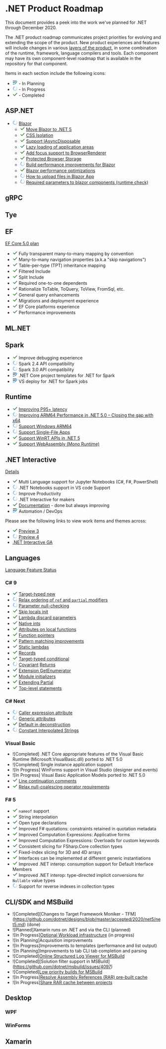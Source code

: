 # .NET Product Roadmap

This document provides a peek into the work we've planned for .NET through December 2020.

The .NET product roadmap communicates project priorities for evolving and extending the scope of the product. New product experiences and features will include changes in various [layers of the product](../Documentation/core-repos.md), in some combination of the runtime, framework, language compilers and tools. Each component may have its own component-level roadmap that is available in the repository for that component.

Items in each section include the following icons:

- ![In Planning](media/status-in-planning.png "In Planning icon") - In Planning
- ![In Progress](media/status-in-progress.png "In Progress icon") - In Progress
- ![Completed](media/status-completed.png "Completed icon") - Completed

## ASP.NET

- ![In Progress](media/status-in-progress.png "In Progress icon") [Blazor](https://github.com/dotnet/aspnetcore/issues/21514)
  - ![Completed](media/status-completed.png "Completed icon") [Move Blazor to .NET 5](https://github.com/dotnet/aspnetcore/issues/20519)
  - ![Completed](media/status-completed.png "Completed icon") [CSS Isolation](https://github.com/dotnet/aspnetcore/issues/10170)
  - ![Completed](media/status-completed.png "Completed icon") [Support IAsyncDisposable](https://github.com/dotnet/aspnetcore/issues/9960)
  - ![Completed](media/status-completed.png "Completed icon") [Lazy loading of application areas](https://github.com/dotnet/aspnetcore/issues/5465)
  - ![Completed](media/status-completed.png "Completed icon") [Add focus support to BrowserRenderer](https://github.com/dotnet/aspnetcore/issues/17472)
  - ![Completed](media/status-completed.png "Completed icon") [Protected Browser Storage](https://github.com/dotnet/aspnetcore/issues/18755)
  - ![In Progress](media/status-in-progress.png "In Progress icon") [Build performance improvements for Blazor](https://github.com/dotnet/aspnetcore/issues/22566)
  - ![Completed](media/status-completed.png "Completed icon") [Blazor performance optimizations](https://github.com/dotnet/aspnetcore/issues/22432)
  - ![In Progress](media/status-in-progress.png "In Progress icon") [How to upload files in Blazor App](https://github.com/dotnet/aspnetcore/issues/12205)
  - ![In Progress](media/status-in-progress.png "In Progress icon") [Required parameters to blazor components (runtime check)](https://github.com/dotnet/aspnetcore/issues/11815)

## gRPC

## Tye

## EF

[EF Core 5.0 plan](https://docs.microsoft.com/ef/core/what-is-new/ef-core-5.0/plan)

- ![Completed](media/status-completed.png "Completed icon") Fully transparent many-to-many mapping by convention
- ![Completed](media/status-completed.png "Completed icon") Many-to-many navigation properties (a.k.a "skip navigations")
- ![Completed](media/status-completed.png "Completed icon") Table-per-type (TPT) inheritance mapping
- ![Completed](media/status-completed.png "Completed icon") Filtered Include
- ![Completed](media/status-completed.png "Completed icon") Split Include
- ![Completed](media/status-completed.png "Completed icon") Required one-to-one dependents
- ![Completed](media/status-completed.png "Completed icon") Rationalize ToTable, ToQuery, ToView, FromSql, etc.
- ![Completed](media/status-completed.png "Completed icon") General query enhancements
- ![Completed](media/status-completed.png "Completed icon") Migrations and deployment experience
- ![Completed](media/status-completed.png "Completed icon") EF Core platforms experience
- ![Completed](media/status-completed.png "Completed icon") Performance improvements

## ML.NET

## Spark

- ![Completed](media/status-completed.png "Completed icon") Improve debugging experience
- ![In Progress](media/status-in-progress.png "In Progress icon") Spark 2.4 API compatibility
- ![In Progress](media/status-in-progress.png "In Progress icon") Spark 3.0 API compatibility
- ![In Planning](media/status-in-planning.png "In Planning icon") .NET Core project templates for .NET for Spark
- ![In Planning](media/status-in-planning.png "In Planning icon") VS deploy for .NET for Spark jobs

## Runtime

- ![Completed](media/status-completed.png "Completed icon") [Improving P95+ latency](https://github.com/dotnet/runtime/issues/37534)
- ![In Progress](media/status-in-progress.png "In Progress icon") [Improving ARM64 Performance in .NET 5.0 – Closing the gap with x64](https://github.com/dotnet/runtime/issues/35853)
- ![In Progress](media/status-in-progress.png "In Progress icon") [Support Windows ARM64](https://github.com/dotnet/runtime/issues/36699)
- ![In Progress](media/status-in-progress.png "In Progress icon") [Support Single-File Apps](https://github.com/dotnet/runtime/issues/36590)
- ![Completed](media/status-completed.png "Completed icon") [Support WinRT APIs in .NET 5](https://github.com/dotnet/runtime/issues/35318)
- ![Completed](media/status-completed.png "Completed icon") [Support WebAssembly (Mono Runtime)](https://github.com/dotnet/runtime/issues/38367)

## .NET Interactive

[Details](https://github.com/dotnet/interactive/issues/392)

- ![Completed](media/status-completed.png "Completed icon") Multi Language support for Jupyter Notebooks (C#, F#, PowerShell)
- ![In Progress](media/status-in-progress.png "In Progress icon") .NET Notebooks support in VS code Support
- ![In Progress](media/status-in-progress.png "In Progress icon") Improve Productivity
- ![In Progress](media/status-in-progress.png "In Progress icon") .NET Interactive for makers
- ![Completed](media/status-completed.png "Completed icon") [Documentation](https://github.com/dotnet/interactive/tree/main/docs) - done but always improving
- ![In Planning](media/status-in-planning.png "In Planning icon") Automation / DevOps

Please see the following links to view work items and themes across:
- ![Completed](media/status-completed.png "Completed icon") [Preview 3](https://github.com/dotnet/interactive/issues/507)
- ![In Progress](media/status-in-progress.png "In Progress icon") [Preview 4](https://github.com/dotnet/interactive/issues/508)
- [.NET Interactive GA](https://github.com/dotnet/interactive/issues/509)

## Languages

[Language Feature Status](https://github.com/dotnet/roslyn/blob/master/docs/Language%20Feature%20Status.md)

### C# 9

- ![Completed](media/status-completed.png "Completed icon") [Target-typed new](https://github.com/dotnet/csharplang/issues/100)  
- ![In Progress](media/status-in-progress.png "In Progress icon") [Relax ordering of `ref` and `partial` modifiers](https://github.com/dotnet/csharplang/issues/946)
- ![In Progress](media/status-in-progress.png "In Progress icon") [Parameter null-checking](https://github.com/dotnet/csharplang/issues/2145)
- ![Completed](media/status-completed.png "Completed icon") [Skip locals init](https://github.com/dotnet/csharplang/issues/1738)
- ![Completed](media/status-completed.png "Completed icon") [Lambda discard parameters](https://github.com/dotnet/csharplang/issues/111)
- ![Completed](media/status-completed.png "Completed icon") [Native ints](https://github.com/dotnet/csharplang/issues/435)
- ![Completed](media/status-completed.png "Completed icon") [Attributes on local functions](https://github.com/dotnet/csharplang/issues/1888)
- ![Completed](media/status-completed.png "Completed icon") [Function pointers](https://github.com/dotnet/csharplang/issues/191)
- ![Completed](media/status-completed.png "Completed icon") [Pattern matching improvements](https://github.com/dotnet/csharplang/issues/2850)
- ![Completed](media/status-completed.png "Completed icon") [Static lambdas](https://github.com/dotnet/csharplang/issues/275)
- ![Completed](media/status-completed.png "Completed icon") [Records](https://github.com/dotnet/csharplang/issues/39)
- ![Completed](media/status-completed.png "Completed icon") [Target-typed conditional](https://github.com/dotnet/csharplang/issues/2460)
- ![In Progress](media/status-in-progress.png "In Progress icon") [Covariant](https://github.com/dotnet/csharplang/issues/49) [Returns](https://github.com/dotnet/csharplang/issues/2844)
- ![Completed](media/status-completed.png "Completed icon") [Extension GetEnumerator](https://github.com/dotnet/csharplang/issues/3194)
- ![Completed](media/status-completed.png "Completed icon") [Module initializers](https://github.com/dotnet/csharplang/blob/master/proposals/csharp-9.0/module-initializers.md)
- ![Completed](media/status-completed.png "Completed icon") [Extending Partial](https://github.com/dotnet/csharplang/blob/master/proposals/csharp-9.0/extending-partial-methods.md)
- ![Completed](media/status-completed.png "Completed icon") [Top-level statements](https://github.com/dotnet/csharplang/blob/master/proposals/csharp-9.0/top-level-statements.md)

### C# Next

- ![In Progress](media/status-in-progress.png "In Progress icon") [Caller expression attribute](https://github.com/dotnet/csharplang/issues/287)
- ![In Progress](media/status-in-progress.png "In Progress icon") [Generic attributes](https://github.com/dotnet/csharplang/issues/124)
- ![Completed](media/status-completed.png "Completed icon") [Default in deconstruction](https://github.com/dotnet/roslyn/pull/25562)
- ![In Progress](media/status-in-progress.png "In Progress icon") [Constant Interpolated Strings](https://github.com/dotnet/csharplang/issues/2951)

### Visual Basic 

- ![Completed] .NET Core appropriate features of the Visual Basic Runtime (Microsoft.VisualBasic.dll) ported to .NET 5.0
- ![Completed] Single instance application support
- ![In Progress] WinForms support in Visual Studio (designer and events)
- ![In Progress] Visual Basic Application Models ported to .NET 5.0
- ![Completed](media/status-completed.png "Completed icon") [Line continuation comments](https://github.com/dotnet/vblang/issues/65)
- ![Completed](media/status-completed.png "Completed icon") [Relax null-coalescing operator requirements](https://github.com/dotnet/vblang/issues/339)

### F# 5

- ![Completed](media/status-completed.png "Completed icon") `nameof` support
- ![Completed](media/status-completed.png "Completed icon") String interpolation
- ![Completed](media/status-completed.png "Completed icon") Open type declarations
- ![Completed](media/status-completed.png "Completed icon") Improved F# quotations: constraints retained in quotation metadata
- ![Completed](media/status-completed.png "Completed icon") Improved Computation Expressions: Applicative forms
- ![Completed](media/status-completed.png "Completed icon") Improved Computation Expressions: Overloads for custom keywords
- ![Completed](media/status-completed.png "Completed icon") Consistent slicing for FSharp.Core collection types
- ![Completed](media/status-completed.png "Completed icon") Fixed-index slicing for 3D and 4D arrays
- ![Completed](media/status-completed.png "Completed icon") Interfaces can be implemented at different generic instantiations
- ![Completed](media/status-completed.png "Completed icon") Improved .NET interop: consumption support for Default Interface Members
- ![Completed](media/status-completed.png "Completed icon") Improved .NET interop: type-directed implicit conversions for `Nullable` value types
- ![In Progress](media/status-in-progress.png "In Progress icon") Support for reverse indexes in collection types

## CLI/SDK and MSBuild

- ![Completed][Changes to Target Framework Moniker - TFM] (https://github.com/dotnet/designs/blob/master/accepted/2020/net5/net5.md) (done)
- ![Planned]Xamarin runs on .NET and via the CLI (planned)
- ![In Progress][Optional Workload infrastructure](https://github.com/dotnet/designs/blob/107b50feec105b7c2b67b37acb322054e2255df5/accepted/2020/workloads/workloads.md) (in progress)
- ![In Planning]Acquisition improvements
- ![In Progress]Improvements to templates (performance and list output)
- ![In Planning]Improvements to tab CLI tab completion and parsing
- ![Completed][Online Structured Log Viewer for MSBuild](https://live.msbuildlog.com)
- ![Completed][Solution filter support in MSBuild] (https://github.com/dotnet/msbuild/issues/4097)
- ![Completed][Low priority builds for MSBuild](https://github.com/dotnet/msbuild/pull/4162)
- ![In Progress][Resolve Assembly References (RAR) pre-built cache](https://github.com/dotnet/msbuild/issues/5247)
- ![In Progress][Share RAR cache between projects](https://github.com/dotnet/msbuild/blob/master/documentation/specs/rar-as-service.md)

## Desktop

### WPF

### WinForms

## Xamarin
